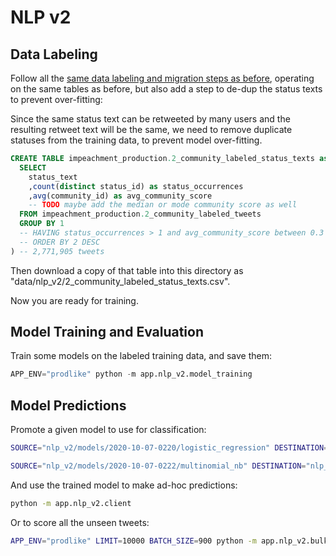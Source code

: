# NLP v2

## Data Labeling

Follow all the [same data labeling and migration steps as before](/app/nlp/README.md), operating on the same tables as before, but also add a step to de-dup the status texts to prevent over-fitting:

Since the same status text can be retweeted by many users and the resulting retweet text will be the same,
 we need to remove duplicate statuses from the training data, to prevent model over-fitting.

```sql
CREATE TABLE impeachment_production.2_community_labeled_status_texts as (
  SELECT
    status_text
    ,count(distinct status_id) as status_occurrences
    ,avg(community_id) as avg_community_score
    -- TODO maybe add the median or mode community score as well
  FROM impeachment_production.2_community_labeled_tweets
  GROUP BY 1
  -- HAVING status_occurrences > 1 and avg_community_score between 0.3 and 0.7
  -- ORDER BY 2 DESC
) -- 2,771,905 tweets
```

Then download a copy of that table into this directory as "data/nlp_v2/2_community_labeled_status_texts.csv".

Now you are ready for training.

## Model Training and Evaluation

Train some models on the labeled training data, and save them:

```py
APP_ENV="prodlike" python -m app.nlp_v2.model_training
```

## Model Predictions

Promote a given model to use for classification:

```sh
SOURCE="nlp_v2/models/2020-10-07-0220/logistic_regression" DESTINATION="nlp_v2/models/best/logistic_regression" python -m app.nlp_v2.model_promotion

SOURCE="nlp_v2/models/2020-10-07-0222/multinomial_nb" DESTINATION="nlp_v2/models/best/multinomial_nb" python -m app.nlp_v2.model_promotion
```

And use the trained model to make ad-hoc predictions:

```sh
python -m app.nlp_v2.client
```

Or to score all the unseen tweets:

```sh
APP_ENV="prodlike" LIMIT=10000 BATCH_SIZE=900 python -m app.nlp_v2.bulk_predict_better
```
